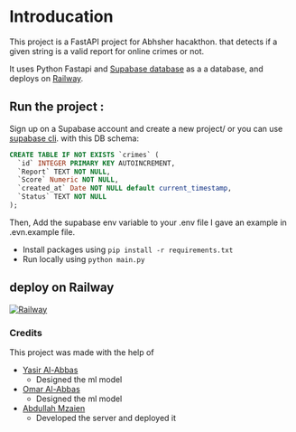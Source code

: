 # Introducation
This project is a FastAPI project for Abhsher hacakthon.
that detects if a given string is a valid report for online crimes or not.

It uses Python Fastapi and [Supabase database](https://supabase.com/) as a a database, and deploys on [Railway](https://railway.app/).

## Run the project : 
Sign up on a Supabase account and create a new project/ or you can use [supabase cli](https://supabase.com/docs/guides/local-development#dependencies).
with this DB schema:
```sql
CREATE TABLE IF NOT EXISTS `crimes` (
  `id` INTEGER PRIMARY KEY AUTOINCREMENT,
  `Report` TEXT NOT NULL,
  `Score` Numeric NOT NULL,
  `created_at` Date NOT NULL default current_timestamp,
  `Status` TEXT NOT NULL 
);
```

Then, Add the supabase env variable to your .env file I gave an example in .evn.example file.

- Install packages using `pip install -r requirements.txt`
- Run locally using `python main.py`


## deploy on Railway
[![Railway](https://railway.app/button.svg)](https://railway.app/new/template?template=https%3A%2F%2Fgithub.com%2Frailwayapp%2Fstarters%2Ftree%2Fmaster%2Fexamples%2Ffastapi)

### Credits
This project was made with the help of 
- [Yasir Al-Abbas](https://github.com/YasirAlabas) 
  - Designed the ml model
- [Omar Al-Abbas](https://github.com/Omer-code)
  - Designed the ml model
- [Abdullah Mzaien](https://github.com/mzaien)
  - Developed the server and deployed it 
